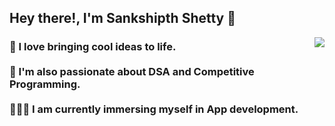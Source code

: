 ## Hey there!, I'm Sankshipth Shetty 👋

<img align="right" src="https://github.com/user-attachments/assets/8f6365b9-6af6-4764-b66d-effc80ddb723"/>
<h3>
🚀 I love bringing cool ideas to life. 
<br><br>
👾 I'm also passionate about DSA and Competitive Programming.
<br><br>
🧑🏻‍💻 I am currently immersing myself in App development.
<br><br>
</h3>



 
